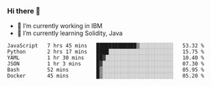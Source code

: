 ### Hi there 👋

<!--
**mathcodeman/mathcodeman** is a ✨ _special_ ✨ repository because its `README.md` (this file) appears on your GitHub profile.

Here are some ideas to get you started:

- 🔭 I’m currently working on ...
- 🌱 I’m currently learning ...
- 👯 I’m looking to collaborate on ...
- 🤔 I’m looking for help with ...
- 💬 Ask me about ...
- 📫 How to reach me: ...
- 😄 Pronouns: ...
- ⚡ Fun fact: ...
-->

- 🔭 I’m currently working in IBM
- 🌱 I’m currently learning Solidity, Java

<!--START_SECTION:waka-->

```text
JavaScript   7 hrs 45 mins   █████████████▒░░░░░░░░░░░   53.32 %
Python       2 hrs 17 mins   ████░░░░░░░░░░░░░░░░░░░░░   15.75 %
YAML         1 hr 30 mins    ██▓░░░░░░░░░░░░░░░░░░░░░░   10.40 %
JSON         1 hr 3 mins     █▓░░░░░░░░░░░░░░░░░░░░░░░   07.30 %
Bash         52 mins         █▒░░░░░░░░░░░░░░░░░░░░░░░   05.95 %
Docker       45 mins         █▒░░░░░░░░░░░░░░░░░░░░░░░   05.20 %
```

<!--END_SECTION:waka-->
